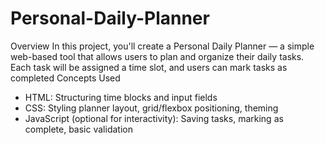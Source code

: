 # Personal-Daily-Planner
Overview
In this project, you'll create a Personal Daily Planner — a simple web-based tool that allows
users to plan and organize their daily tasks. Each task will be assigned a time slot, and users
can mark tasks as completed
Concepts Used
- HTML: Structuring time blocks and input fields
- CSS: Styling planner layout, grid/flexbox positioning, theming
- JavaScript (optional for interactivity): Saving tasks, marking as complete, basic validation
